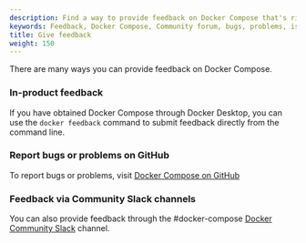 ```yaml
---
description: Find a way to provide feedback on Docker Compose that's right for you 
keywords: Feedback, Docker Compose, Community forum, bugs, problems, issues
title: Give feedback
weight: 150
---
```


There are many ways you can provide feedback on Docker Compose.

### In-product feedback

If you have obtained Docker Compose through Docker Desktop, you can use the `docker feedback` command to submit feedback directly from the command line.

<script async id="asciicast-KkC0fFrhV8nAzvXUGqay06UXx" src="https://asciinema.org/a/KkC0fFrhV8nAzvXUGqay06UXx.js"></script>

### Report bugs or problems on GitHub

To report bugs or problems, visit [Docker Compose on GitHub](https://github.com/docker/compose/issues)

### Feedback via Community Slack channels

You can also provide feedback through the #docker-compose [Docker Community Slack](https://dockr.ly/comm-slack) channel. 
